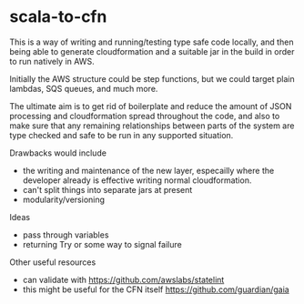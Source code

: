 # scala-to-cfn
This is a way of writing and running/testing type safe 
code locally, and then being able to generate
cloudformation and a suitable jar in the build in order
to run natively in AWS.

Initially the AWS structure could be step functions,
but we could target plain lambdas, SQS queues, and much
more.

The ultimate aim is to get rid of boilerplate and reduce
the amount of JSON processing and cloudformation spread
throughout the code, and also to make sure that any
remaining relationships between parts of the system
are type checked and safe to be run in any supported
situation.

Drawbacks would include
* the writing and maintenance of
the new layer, especailly where the developer already
is effective writing normal cloudformation.
* can't split things into separate jars at present
* modularity/versioning

Ideas
* pass through variables
* returning Try or some way to signal failure

Other useful resources
* can validate with https://github.com/awslabs/statelint
* this might be useful for the CFN itself
https://github.com/guardian/gaia
